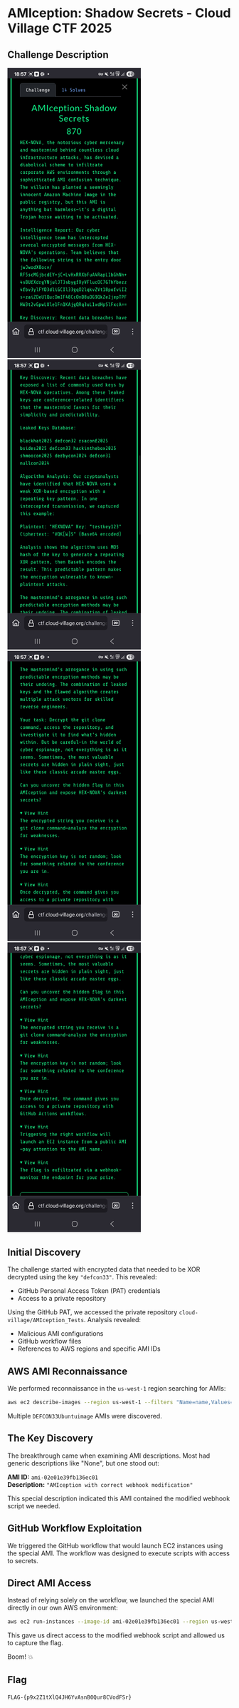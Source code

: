 # AMIception: Shadow Secrets - Cloud Village CTF 2025

## Challenge Description

<img src="./AMIception_Shadow_Secrets_870pts.jpg" width="300">
<img src="./AMIception_Shadow_Secrets_870pts_part2.jpg" width="300">
<img src="./AMIception_Shadow_Secrets_870pts_part3.jpg" width="300">
<img src="./AMIception_Shadow_Secrets_870pts_part4.jpg" width="300">

## Initial Discovery

The challenge started with encrypted data that needed to be XOR decrypted using the key `"defcon33"`. This revealed:
- GitHub Personal Access Token (PAT) credentials
- Access to a private repository

Using the GitHub PAT, we accessed the private repository `cloud-village/AMIception_Tests`. Analysis revealed:
- Malicious AMI configurations
- GitHub workflow files
- References to AWS regions and specific AMI IDs

## AWS AMI Reconnaissance

We performed reconnaissance in the `us-west-1` region searching for AMIs:

```bash
aws ec2 describe-images --region us-west-1 --filters "Name=name,Values=*DEFCON33*"
```

Multiple `DEFCON33Ubuntuimage` AMIs were discovered.

## The Key Discovery

The breakthrough came when examining AMI descriptions. Most had generic descriptions like "None", but one stood out:

**AMI ID:** `ami-02e01e39fb136ec01`  
**Description:** `"AMIception with correct webhook modification"`

This special description indicated this AMI contained the modified webhook script we needed.

## GitHub Workflow Exploitation

We triggered the GitHub workflow that would launch EC2 instances using the special AMI. The workflow was designed to execute scripts with access to secrets.

## Direct AMI Access

Instead of relying solely on the workflow, we launched the special AMI directly in our own AWS environment:

```bash
aws ec2 run-instances --image-id ami-02e01e39fb136ec01 --region us-west-1
```

This gave us direct access to the modified webhook script and allowed us to capture the flag.

Boom! 💥

## Flag
`FLAG-{p9x2Z1tXlQ4JH6YvAsnB0Qur8CVodFSr}`